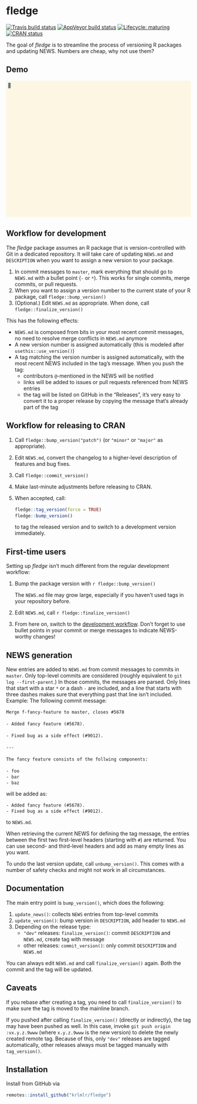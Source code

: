 
<!-- README.md is generated from README.Rmd. Please edit that file -->

# fledge

<!-- badges: start -->

[![Travis build
status](https://travis-ci.org/krlmlr/fledge.svg?branch=master)](https://travis-ci.org/krlmlr/fledge)
[![AppVeyor build
status](https://ci.appveyor.com/api/projects/status/github/krlmlr/fledge?branch=master&svg=true)](https://ci.appveyor.com/project/krlmlr/fledge)
[![Lifecycle:
maturing](https://img.shields.io/badge/lifecycle-maturing-blue.svg)](https://www.tidyverse.org/lifecycle/#maturing)
[![CRAN
status](https://www.r-pkg.org/badges/version/fledge)](https://cran.r-project.org/package=fledge)
<!-- badges: end -->

The goal of *fledge* is to streamline the process of versioning R
packages and updating NEWS. Numbers are cheap, why not use them?

## Demo

[![asciinema demo](readme/demo.gif)](https://asciinema.org/a/173876)

## Workflow for development

The *fledge* package assumes an R package that is version-controlled
with Git in a dedicated repository. It will take care of updating
`NEWS.md` and `DESCRIPTION` when you want to assign a new version to
your package.

1.  In commit messages to `master`, mark everything that should go to
    `NEWS.md` with a bullet point (`-` or `*`). This works for single
    commits, merge commits, or pull requests.
2.  When you want to assign a version number to the current state of
    your R package, call `fledge::bump_version()`
3.  (Optional.) Edit `NEWS.md` as appropriate. When done, call
    `fledge::finalize_version()`

This has the following effects:

  - `NEWS.md` is composed from bits in your most recent commit messages,
    no need to resolve merge conflicts in `NEWS.md` anymore
  - A new version number is assigned automatically (this is modeled
    after `usethis::use_version()`)
  - A tag matching the version number is assigned automatically, with
    the most recent NEWS included in the tag’s message. When you push
    the tag:
      - contributors `@`-mentioned in the NEWS will be notified
      - links will be added to issues or pull requests referenced from
        NEWS entries
      - the tag will be listed on GitHub in the “Releases”, it’s very
        easy to convert it to a proper release by copying the message
        that’s already part of the tag

## Workflow for releasing to CRAN

1.  Call `fledge::bump_version("patch")` (or `"minor"` or `"major"` as
    appropriate).

2.  Edit `NEWS.md`, convert the changelog to a higher-level description
    of features and bug fixes.

3.  Call `fledge::commit_version()`

4.  Make last-minute adjustments before releasing to CRAN.

5.  When accepted, call:
    
    ``` r
    fledge::tag_version(force = TRUE)
    fledge::bump_version()
    ```
    
    to tag the released version and to switch to a development version
    immediately.

## First-time users

Setting up *fledge* isn’t much different from the regular development
workflow:

1.  Bump the package version with `r fledge::bump_version()`
    
    The `NEWS.md` file may grow large, especially if you haven’t used
    tags in your repository before.

2.  Edit `NEWS.md`, call `r fledge::finalize_version()`

3.  From here on, switch to the [development
    workflow](#workflow-for-development). Don’t forget to use bullet
    points in your commit or merge messages to indicate NEWS-worthy
    changes\!

## NEWS generation

New entries are added to `NEWS.md` from commit messages to commits in
`master`. Only top-level commits are considered (roughly equivalent to
`git log --first-parent`.) In those commits, the messages are parsed.
Only lines that start with a star `*` or a dash `-` are included, and a
line that starts with three dashes makes sure that everything past that
line isn’t included. Example: The following commit message:

    Merge f-fancy-feature to master, closes #5678
    
    - Added fancy feature (#5678).
    
    - Fixed bug as a side effect (#9012).
    
    ---
    
    The fancy feature consists of the follwing components:
    
    - foo
    - bar
    - baz

will be added as:

    - Added fancy feature (#5678).
    - Fixed bug as a side effect (#9012).

to `NEWS.md`.

When retrieving the current NEWS for defining the tag message, the
entries between the first two first-level headers (starting with `#`)
are returned. You can use second- and third-level headers and add as
many empty lines as you want.

To undo the last version update, call `unbump_version()`. This comes
with a number of safety checks and might not work in all circumstances.

## Documentation

The main entry point is `bump_version()`, which does the following:

1.  `update_news()`: collects `NEWS` entries from top-level commits
2.  `update_version()`: bump version in `DESCRIPTION`, add header to
    `NEWS.md`
3.  Depending on the release type:
      - `"dev"` releases: `finalize_version()`: commit `DESCRIPTION` and
        `NEWS.md`, create tag with message
      - other releases: `commit_version()`: only commit `DESCRIPTION`
        and `NEWS.md`

You can always edit `NEWS.md` and call `finalize_version()` again. Both
the commit and the tag will be updated.

## Caveats

If you rebase after creating a tag, you need to call
`finalize_version()` to make sure the tag is moved to the mainline
branch.

If you pushed after calling `finalize_version()` (directly or
indirectly), the tag may have been pushed as well. In this case, invoke
`git push origin :vx.y.z.9www` (where `x.y.z.9www` is the new version)
to delete the newly created remote tag. Because of this, only `"dev"`
releases are tagged automatically, other releases always must be tagged
manually with `tag_version()`.

## Installation

Install from GitHub via

``` r
remotes::install_github("krlmlr/fledge")
```
